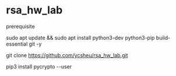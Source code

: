 # rsa_hw_lab

prerequisite

sudo apt update && sudo apt install python3-dev python3-pip build-essential git -y

git clone https://github.com/ycsheu/rsa_hw_lab.git

pip3 install pycrypto --user
